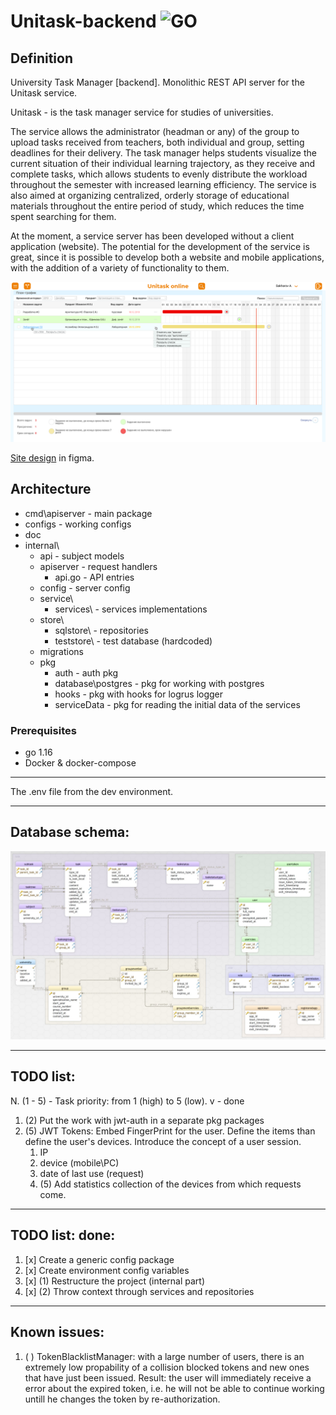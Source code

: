 # Unitask-backend ![GO][go-badge]

[go-badge]: https://img.shields.io/github/go-mod/go-version/SleepyIntoxicator/unitask-backend?style=plastic
[db_schema]: ./doc/img/db_schema.jpg
[site_design]: ./doc/img/page_design.png

## Definition

University Task Manager [backend].
Monolithic REST API server for the Unitask service.

Unitask - is the task manager service for studies of universities.

The service allows the administrator (headman or any) of the group to upload tasks received from teachers,
both individual and group, setting deadlines for their delivery. The task manager helps students visualize
the current situation of their individual learning trajectory, as they receive and complete tasks,
which allows students to evenly distribute the workload throughout the semester with increased learning efficiency.
The service is also aimed at organizing centralized, orderly storage of educational materials
throughout the entire period of study, which reduces the time spent searching for them.

At the moment, a service server has been developed without a client application (website).
The potential for the development of the service is great, since it is possible to develop both a website and
mobile applications, with the addition of a variety of functionality to them.

![site_design]

[Site design](https://github.com/SleepyIntoxicator/unitask-backend) in figma.


## Architecture

- cmd\apiserver - main package
- configs -  working configs
- doc
- internal\
  - api - subject models
  - apiserver - request handlers
    - api.go - API entries
  - config - server config
  - service\
    - services\ - services implementations
  - store\
    - sqlstore\ - repositories
    - teststore\ - test database (hardcoded)
  - migrations
  - pkg
    - auth - auth pkg
    - database\postgres - pkg for working with postgres
    - hooks - pkg with hooks for logrus logger
    - serviceData - pkg for reading the initial data of the services

### Prerequisites
- go 1.16
- Docker & docker-compose

---

The .env file from the dev environment.

---


Database schema:
---
![db_schema]

----
TODO list:
---
N. (1 - 5) - Task priority: from 1 (high) to 5 (low). v - done

1. (2) Put the work with jwt-auth in a separate pkg packages
2. (5) JWT Tokens: Embed FingerPrint for the user. 
   Define the items than define the user's devices. Introduce the concept of a user session.
   1. IP
   2. device (mobile\PC)
   3. date of last use (request)
   4. (5) Add statistics collection of the devices from which requests come.

---
TODO list: done:
---
1. [x] Create a generic config package
2. [x] Create environment config variables
3. [x] (1) Restructure the project (internal part)
4. [x] (2) Throw context through services and repositories

---
Known issues:
---

1. ( ) TokenBlacklistManager: with a large number of users, there is an extremely low propability of a collision
    blocked tokens and new ones that have just been issued.
    Result: the user will immediately receive a error about the expired token, i.e. he will not be able to continue
    working untill he changes the token by re-authorization.
